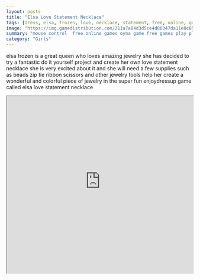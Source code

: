 ```yaml
---
layout: posts
title: "Elsa Love Statement Necklace"
tags: [dress, elsa, frozen, love, necklace, statement, free, online, games, oyna, game, free, games, play, play, games]
image: "https://img.gamedistribution.com/211a7a84d3d5ce4d80347da11e0c85ed.jpg"
summary: "mouse control  free online games oyna game free games play play games"
category: "Girls"
---
```


elsa frozen is a great queen who loves amazing jewelry she has decided to try a fantastic do it yourself project and create her own love statement necklace she is very excited about it and she will need a few supplies such as beads zip tie ribbon scissors and other jewelry tools help her create a wonderful and colorful piece of jewelry in the super fun enjoydressup game called elsa love statement necklace

<iframe width="100%" height="480px;" src="https://flash.gamedistribution.com?game=211a7a84d3d5ce4d80347da11e0c85ed"></iframe>